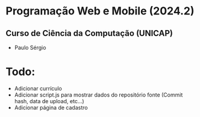 # Programação Web e Mobile (2024.2)
## Curso de Ciência da Computação (UNICAP)
- Paulo Sérgio

# Todo:
- Adicionar currículo
- Adicionar script.js para mostrar dados do repositório fonte (Commit hash, data de upload, etc...)
- Adicionar página de cadastro